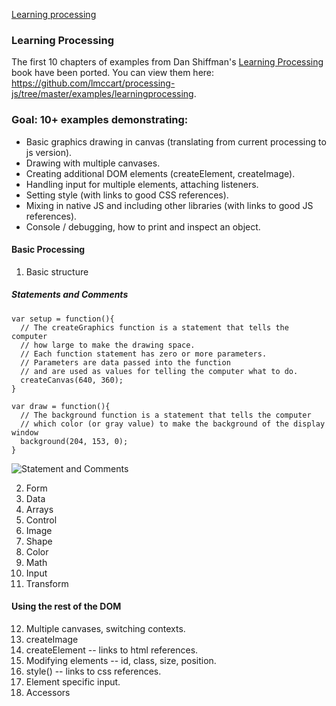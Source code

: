 [Learning processing](https://github.com/lmccart/processing-js/wiki/Examples#learning-processing)

### Learning Processing ###
The first 10 chapters of examples from Dan Shiffman's [Learning Processing](http://www.learningprocessing.com/examples/) book have been ported. You can view them here: https://github.com/lmccart/processing-js/tree/master/examples/learningprocessing.

### Goal: 10+ examples demonstrating:
+ Basic graphics drawing in canvas (translating from current processing to js version).
+ Drawing with multiple canvases.
+ Creating additional DOM elements (createElement, createImage).
+ Handling input for multiple elements, attaching listeners.
+ Setting style (with links to good CSS references).
+ Mixing in native JS and including other libraries (with links to good JS references).
+ Console / debugging, how to print and inspect an object.


#### Basic Processing
1. Basic structure

##### Statements and Comments

    var setup = function(){
      // The createGraphics function is a statement that tells the computer 
      // how large to make the drawing space.
      // Each function statement has zero or more parameters. 
      // Parameters are data passed into the function
      // and are used as values for telling the computer what to do.
      createCanvas(640, 360);
    }

    var draw = function(){
      // The background function is a statement that tells the computer
      // which color (or gray value) to make the background of the display window 
      background(204, 153, 0);
    }

![Statement and Comments](http://i.imgur.com/x1evK7y.png)



2. Form
3. Data
4. Arrays
5. Control
6. Image
7. Shape
8. Color
9. Math
10. Input
11. Transform

#### Using the rest of the DOM
12. Multiple canvases, switching contexts.
13. createImage
14. createElement -- links to html references.
15. Modifying elements -- id, class, size, position.
16. style() -- links to css references.
17. Element specific input.
18. Accessors